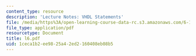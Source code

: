 ```yaml
---
content_type: resource
description: 'Lecture Notes: VHDL Statements'
file: /media/https%3A/open-learning-course-data-rc.s3.amazonaws.com/6-111-introductory-digital-systems-laboratory-fall-2002/1ceca1b2ee9825a42ed2160408eb08b5_l6.pdf
file_type: application/pdf
resourcetype: Document
title: l6.pdf
uid: 1ceca1b2-ee98-25a4-2ed2-160408eb08b5
---
```

